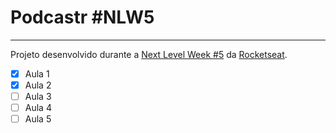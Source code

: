 # Podcastr #NLW5

----------
Projeto desenvolvido durante a [Next Level Week #5](https://nextlevelweek.com/) da [Rocketseat](https://rocketseat.com.br).

- [x] Aula 1
- [x] Aula 2
- [ ] Aula 3
- [ ] Aula 4
- [ ] Aula 5
